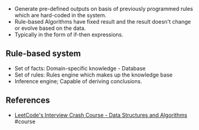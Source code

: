 

- Generate pre-defined outputs on basis of previously programmed rules which are hard-coded in the system.
- Rule-based Algorithms have fixed result and the result doesn't change or evolve based on the data.
- Typically in the form of if-then expressions.

## Rule-based system

- Set of facts: Domain-specific knowledge - Database
- Set of rules: Rules engine which makes up the knowledge base
- Inference engine; Capable of deriving conclusions.


## References


- [LeetCode's Interview Crash Course - Data Structures and Algorithms](https://leetcode.com/explore/featured/card/leetcodes-interview-crash-course-data-structures-and-algorithms/) #course
